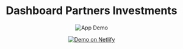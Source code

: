 <h1 align="center">
  Dashboard Partners Investments
</h1>

<p align="center">
  <img alt="App Demo" src="https://cdn11.bigcommerce.com/s-m3e5qs/products/192/images/379/drink-coffee-mocha__71654.1376592344.400.650.jpg?c=2">
</p>

<p align="center">
  <a href="https://partnersinvestments.netlify.app/" target="_blank">
    <img alt="Demo on Netlify" src="https://res.cloudinary.com/andredourado/image/upload/v1591309503/demo_on_netlify_bbuvjz_gunwwk.png">
  </a>
</p>
